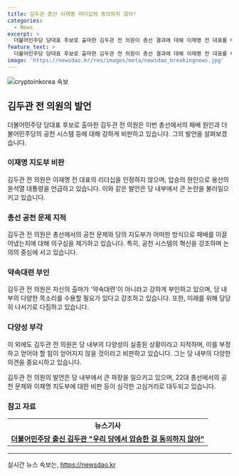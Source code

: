 ```yaml
---
title: 김두관 총선 이재명 리더십에 동의하지 않아!
categories:
  - News
excerpt: >
  더불어민주당 당대표 후보로 출마한 김두관 전 의원이 총선 결과에 대해 이재명 전 대표를 비판하며, 공천 시스템 혁신을 촉구했다. 그는 우리 당 선거대책위원장인 윤석열 대통령 덕분에 압승한 것이라며, 이번 총선에서의 공천 문제 등을 거론하며 대표에 대해 강하게 비판했다. 또한, 김 전 의원은 지난 총선에서의 비명횡사 논란을 재고, 2026년 지방선거 공천 시스템 혁신을 주장했다. 함께, 당의 미래를 걱정하며 다양성과 역동성을 부정하는 현 상황에 대해 비판하고, 이를 바탕으로 당헌·당규 개정을 주장했다.
feature_text: >
  더불어민주당 당대표 후보로 출마한 김두관 전 의원이 총선 결과에 대해 이재명 전 대표를 비판하며, 공천 시스템 혁신을 촉구했다. 그는 우리 당 선거대책위원장인 윤석열 대통령 덕분에 압승한 것이라며, 이번 총선에서의 공천 문제 등을 거론하며 대표에 대해 강하게 비판했다. 또한, 김 전 의원은 지난 총선에서의 비명횡사 논란을 재고, 2026년 지방선거 공천 시스템 혁신을 주장했다. 함께, 당의 미래를 걱정하며 다양성과 역동성을 부정하는 현 상황에 대해 비판하고, 이를 바탕으로 당헌·당규 개정을 주장했다.
image: 'https://newsdao.kr/res/images/meta/newsdao_breakingnews.jpg'
---
```


<p><img src="https://newsdao.kr/res/images/meta/newsdao_breakingnews.jpg" alt="cryptoinkorea 속보" /></p>

<h2 data-ke-size="size26">김두관 전 의원의 발언</h2>

<p data-ke-size="size16">더불어민주당 당대표 후보로 출마한 김두관 전 의원은 이번 총선에서의 패배 원인과 더불어민주당의 공천 시스템 등에 대해 강하게 비판하고 있습니다. 그의 발언을 살펴보겠습니다.</p>

<h3>이재명 지도부 비판</h3>

<p data-ke-size="size16">김두관 전 의원은 이재명 전 대표의 리더십을 인정하지 않으며, 압승의 원인으로 용산의 윤석열 대통령을 언급하고 있습니다. 이와 같은 발언은 당 내부에서 큰 논란을 불러일으키고 있습니다.</p>

<h3>총선 공천 문제 지적</h3>

<p data-ke-size="size16">김두관 전 의원은 총선에서의 공천 문제와 당의 지도부가 어떠한 방식으로 패배를 이끌어냈는지에 대해 의구심을 제기하고 있습니다. 특히, 공천 시스템의 혁신을 강조하며 논의의 중심에 서고 있습니다.</p>

<h3>약속대련 부인</h3>

<p data-ke-size="size16">김두관 전 의원은 자신의 출마가 '약속대련'이 아니라고 강하게 부인하고 있으며, 당 내부의 다양한 목소리를 수용할 필요가 있다고 강조하고 있습니다. 또한, 미래를 위해 당당히 나서기로 다짐하고 있습니다.</p>

<h3>다양성 부각</h3>

<p data-ke-size="size16">이 외에도 김두관 전 의원은 당 내부의 다양성이 실종된 상황이라고 지적하며, 이를 부정하고 얻어야 할 힘이 얻어지지 않을 것이라고 비판하고 있습니다. 그는 당 내부의 다양한 의견을 중요시하고 있습니다.</p>

<p data-ke-size="size16">김두관 전 의원의 발언은 당 내부에서 큰 파장을 일으키고 있으며, 22대 총선에서의 공천 문제와 이재명 지도부에 대한 비판 등이 심각한 고심거리로 대두되고 있습니다.</p>

<h3>참고 자료</h3>

<table>
    <tbody>
        <tr>
            <td style="text-align: center; height: 17px;"><b>뉴스기사</b></td>
        </tr>
        <tr>
            <td style="text-align: center; height: 17px;"><b><a href="https://www.hankookilbo.com/News/Read/A2022061420540001625">더불어민주당 출신 김두관 "우리 당에서 압승한 걸 동의하지 않아"</a></b></td>
        </tr>
    </tbody>
</table>

<p><hr></p>
실시간 뉴스 속보는, <a href="https://newsdao.kr" rel="dofollow">https://newsdao.kr</a>


